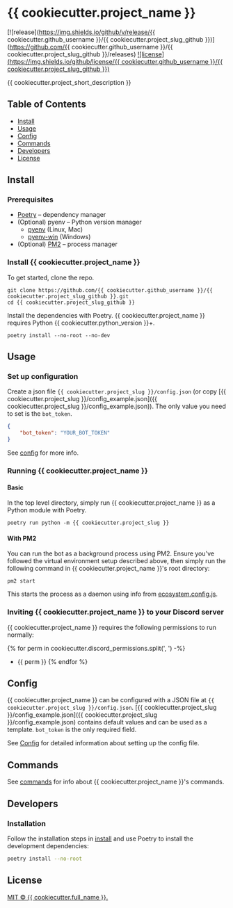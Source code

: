 # {{ cookiecutter.project_name }}

[![release](https://img.shields.io/github/v/release/{{ cookiecutter.github_username }}/{{ cookiecutter.project_slug_github }})](https://github.com/{{ cookiecutter.github_username }}/{{ cookiecutter.project_slug_github }}/releases)
[![license](https://img.shields.io/github/license/{{ cookiecutter.github_username }}/{{ cookiecutter.project_slug_github }})](LICENSE)

{{ cookiecutter.project_short_description }}

## Table of Contents

- [Install](#install)
- [Usage](#usage)
- [Config](#config)
- [Commands](#commands)
- [Developers](#developers)
- [License](#license)

## Install

### Prerequisites

- [Poetry](https://python-poetry.org/docs/#installation) – dependency manager
- (Optional) pyenv – Python version manager
    - [pyenv](https://github.com/pyenv/pyenv) (Linux, Mac)
    - [pyenv-win](https://github.com/pyenv-win/pyenv-win) (Windows)
- (Optional) [PM2](https://pm2.keymetrics.io/docs/usage/quick-start) – process manager

### Install {{ cookiecutter.project_name }}

To get started, clone the repo.

```shell
git clone https://github.com/{{ cookiecutter.github_username }}/{{ cookiecutter.project_slug_github }}.git
cd {{ cookiecutter.project_slug_github }}
```

Install the dependencies with Poetry. {{ cookiecutter.project_name }} requires Python {{ cookiecutter.python_version }}+.

```shell
poetry install --no-root --no-dev
```

## Usage

### Set up configuration

Create a json file `{{ cookiecutter.project_slug }}/config.json` (or copy [{{ cookiecutter.project_slug }}/config_example.json]({{ cookiecutter.project_slug }}/config_example.json)).
The only value you need to set is the `bot_token`.

```json
{
    "bot_token": "YOUR_BOT_TOKEN"
}
```

See [config](#config) for more info.

### Running {{ cookiecutter.project_name }}

#### Basic

In the top level directory, simply run {{ cookiecutter.project_name }} as a Python module with Poetry.

```shell script
poetry run python -m {{ cookiecutter.project_slug }}
```

#### With PM2

You can run the bot as a background process using PM2. Ensure you've followed
the virtual environment setup described above, then simply run the following
command in {{ cookiecutter.project_name }}'s root directory:

```shell script
pm2 start
```

This starts the process as a daemon using info from [ecosystem.config.js](ecosystem.config.js).

### Inviting {{ cookiecutter.project_name }} to your Discord server

{{ cookiecutter.project_name }} requires the following permissions to run normally:

{% for perm in cookiecutter.discord_permissions.split(', ') -%}
- {{ perm }}
{% endfor %}
## Config

{{ cookiecutter.project_name }} can be configured with a JSON file at `{{ cookiecutter.project_slug }}/config.json`.
[{{ cookiecutter.project_slug }}/config_example.json]({{ cookiecutter.project_slug }}/config_example.json) contains
default values and can be used as a template. `bot_token` is the only required
field.

See [Config](docs/config.md) for detailed information about setting up the
config file.

## Commands

See [commands](docs/commands.md) for info about {{ cookiecutter.project_name }}'s commands.

## Developers

### Installation

Follow the installation steps in [install](#install) and use Poetry to 
install the development dependencies:

```bash
poetry install --no-root
```

## License

[MIT © {{ cookiecutter.full_name }}.](LICENSE)

